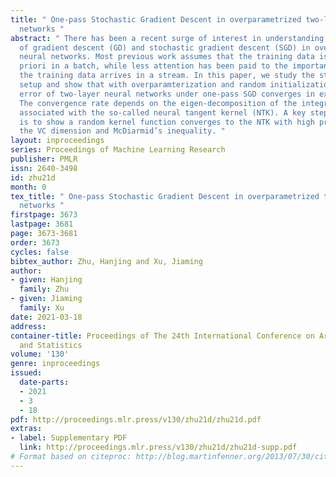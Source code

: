 ```yaml
---
title: " One-pass Stochastic Gradient Descent in overparametrized two-layer neural
  networks "
abstract: " There has been a recent surge of interest in understanding the convergence
  of gradient descent (GD) and stochastic gradient descent (SGD) in overparameterized
  neural networks. Most previous work assumes that the training data is provided a
  priori in a batch, while less attention has been paid to the important setting where
  the training data arrives in a stream. In this paper, we study the streaming data
  setup and show that with overparamterization and random initialization, the prediction
  error of two-layer neural networks under one-pass SGD converges in expectation.
  The convergence rate depends on the eigen-decomposition of the integral operator
  associated with the so-called neural tangent kernel (NTK). A key step of our analysis
  is to show a random kernel function converges to the NTK with high probability using
  the VC dimension and McDiarmid’s inequality. "
layout: inproceedings
series: Proceedings of Machine Learning Research
publisher: PMLR
issn: 2640-3498
id: zhu21d
month: 0
tex_title: " One-pass Stochastic Gradient Descent in overparametrized two-layer neural
  networks "
firstpage: 3673
lastpage: 3681
page: 3673-3681
order: 3673
cycles: false
bibtex_author: Zhu, Hanjing and Xu, Jiaming
author:
- given: Hanjing
  family: Zhu
- given: Jiaming
  family: Xu
date: 2021-03-18
address:
container-title: Proceedings of The 24th International Conference on Artificial Intelligence
  and Statistics
volume: '130'
genre: inproceedings
issued:
  date-parts:
  - 2021
  - 3
  - 18
pdf: http://proceedings.mlr.press/v130/zhu21d/zhu21d.pdf
extras:
- label: Supplementary PDF
  link: http://proceedings.mlr.press/v130/zhu21d/zhu21d-supp.pdf
# Format based on citeproc: http://blog.martinfenner.org/2013/07/30/citeproc-yaml-for-bibliographies/
---
```

